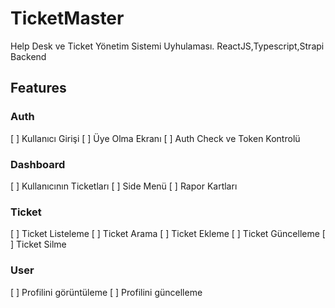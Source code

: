 # TicketMaster

Help Desk ve Ticket Yönetim Sistemi Uyhulaması. ReactJS,Typescript,Strapi Backend

## Features

### Auth

[ ] Kullanıcı Girişi
[ ] Üye Olma Ekranı
[ ] Auth Check ve Token Kontrolü

### Dashboard

[ ] Kullanıcının Ticketları
[ ] Side Menü
[ ] Rapor Kartları

### Ticket

[ ] Ticket Listeleme
[ ] Ticket Arama
[ ] Ticket Ekleme
[ ] Ticket Güncelleme
[ ] Ticket Silme

### User

[ ] Profilini görüntüleme
[ ] Profilini güncelleme
